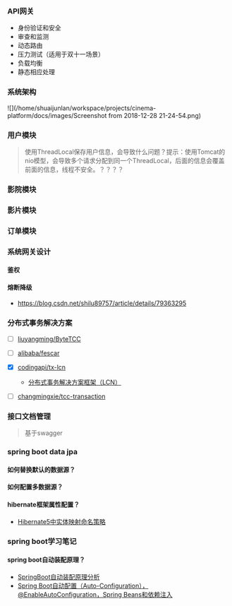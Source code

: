 ### API网关
* 身份验证和安全
* 审查和监测
* 动态路由
* 压力测试（适用于双十一场景）
* 负载均衡
* 静态相应处理

### 系统架构
![](/home/shuaijunlan/workspace/projects/cinema-platform/docs/images/Screenshot from 2018-12-28 21-24-54.png)

### 用户模块
> 使用ThreadLocal保存用户信息，会导致什么问题？提示：使用Tomcat的nio模型，会导致多个请求分配到同一个ThreadLocal，后面的信息会覆盖前面的信息，线程不安全。？？？？
### 影院模块
### 影片模块
### 订单模块


### 系统网关设计

#### 鉴权
#### 熔断降级
* https://blog.csdn.net/shilu89757/article/details/79363295

### 分布式事务解决方案

- [ ] [liuyangming/ByteTCC](https://github.com/liuyangming/ByteTCC)

- [ ] [alibaba/fescar](https://github.com/alibaba/fescar)

- [x] [codingapi/tx-lcn](https://github.com/codingapi/tx-lcn)

    * [分布式事务解决方案框架（LCN）](https://www.jianshu.com/p/73beee3c70e9)

- [ ] [changmingxie/tcc-transaction](https://github.com/changmingxie/tcc-transaction)

### 接口文档管理
> 基于swagger

### spring boot data jpa
#### 如何替换默认的数据源？
#### 如何配置多数据源？
#### hibernate框架属性配置？
* [Hibernate5中实体映射命名策略](https://blog.csdn.net/J080624/article/details/84790421)


### spring boot学习笔记
#### spring boot自动装配原理？
* [SpringBoot自动装配原理分析](https://blog.csdn.net/Dongguabai/article/details/80865599)
* [Spring Boot自动配置（Auto-Configuration），@EnableAutoConfiguration，Spring Beans和依赖注入](https://blog.csdn.net/zyhlwzy/article/details/78744201)